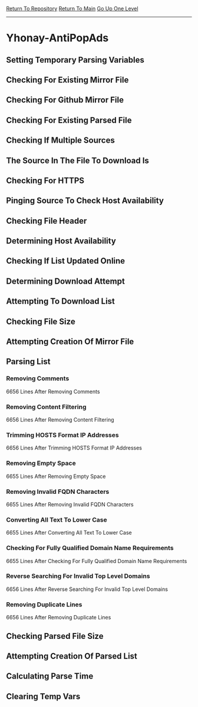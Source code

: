 [Return To Repository](https://github.com/deathbybandaid/piholeparser/)
[Return To Main](https://github.com/deathbybandaid/piholeparser/blob/master/RecentRunLogs/Mainlog.md)
[Go Up One Level](https://github.com/deathbybandaid/piholeparser/blob/master/RecentRunLogs/TopLevelScripts/30-Processing-External-Blacklists.md)
____________________________________
# Yhonay-AntiPopAds
## Setting Temporary Parsing Variables
## Checking For Existing Mirror File
## Checking For Github Mirror File
## Checking For Existing Parsed File
## Checking If Multiple Sources
## The Source In The File To Download Is
## Checking For HTTPS
## Pinging Source To Check Host Availability
## Checking File Header
## Determining Host Availability
## Checking If List Updated Online
## Determining Download Attempt
## Attempting To Download List
## Checking File Size
## Attempting Creation Of Mirror File
## Parsing List
### Removing Comments
6656 Lines After Removing Comments
### Removing Content Filtering
6656 Lines After Removing Content Filtering
### Trimming HOSTS Format IP Addresses
6656 Lines After Trimming HOSTS Format IP Addresses
### Removing Empty Space
6655 Lines After Removing Empty Space
### Removing Invalid FQDN Characters
6655 Lines After Removing Invalid FQDN Characters
### Converting All Text To Lower Case
6655 Lines After Converting All Text To Lower Case
### Checking For Fully Qualified Domain Name Requirements
6655 Lines After Checking For Fully Qualified Domain Name Requirements
### Reverse Searching For Invalid Top Level Domains
6656 Lines After Reverse Searching For Invalid Top Level Domains
### Removing Duplicate Lines
6656 Lines After Removing Duplicate Lines
## Checking Parsed File Size
## Attempting Creation Of Parsed List
## Calculating Parse Time
## Clearing Temp Vars
